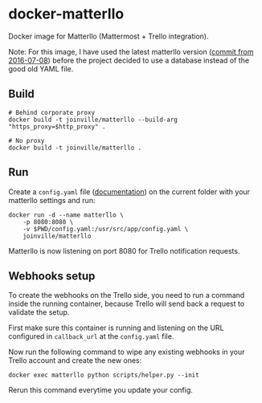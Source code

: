 # docker-matterllo

Docker image for Matterllo (Mattermost + Trello integration).

Note: For this image, I have used the latest matterllo version ([commit from 2016-07-08](https://github.com/Lujeni/matterllo/tree/85ef4d2fb654499079a33326166146dbcd134f37)) before the project decided to use a database instead of the good old YAML file.

## Build

```shell
# Behind corporate proxy
docker build -t joinville/matterllo --build-arg "https_proxy=$http_proxy" .

# No proxy
docker build -t joinville/matterllo .
```

## Run

Create a `config.yaml` file ([documentation](https://github.com/Lujeni/matterllo/tree/85ef4d2fb654499079a33326166146dbcd134f37/docs)) on the current folder with your matterllo settings and run:

```shell
docker run -d --name matterllo \
    -p 8080:8080 \
    -v $PWD/config.yaml:/usr/src/app/config.yaml \
    joinville/matterllo
```

Matterllo is now listening on port 8080 for Trello notification requests.

## Webhooks setup

To create the webhooks on the Trello side, you need to run a command inside the running container, because Trello will send back a request to validate the setup.

First make sure this container is running and listening on the URL configured in `callback_url` at the `config.yaml` file.

Now run the following command to wipe any existing webhooks in your Trello account and create the new ones:

```shell
docker exec matterllo python scripts/helper.py --init
```

Rerun this command everytime you update your config.
